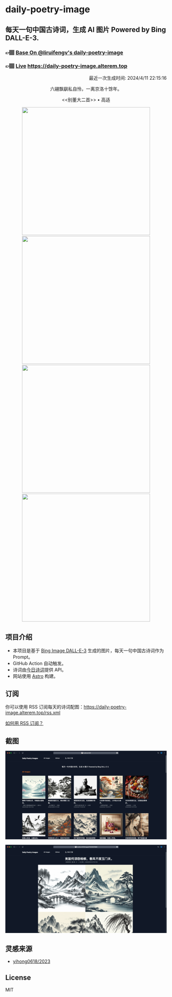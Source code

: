 
# daily-poetry-image

## 每天一句中国古诗词，生成 AI 图片 Powered by Bing DALL-E-3.

### 👉🏽 [Base On @liruifengv's daily-poetry-image](https://github.com/liruifengv/daily-poetry-image)

### 👉🏽 [Live](https://daily-poetry-image.alterem.top/) https://daily-poetry-image.alterem.top

<p align="right">
  最近一次生成时间: 2024/4/11 22:15:16
</p>
<p align="center">
六翮飘飖私自怜，一离京洛十馀年。
</p>
<p align="center">
<<别董大二首>> • 高适
</p>
<p align="center">
<img src="https://tse4.mm.bing.net/th/id/OIG1.ba7XAwzjNHhQTP7rqCtw" height="400" width="400" />
<img src="https://tse1.mm.bing.net/th/id/OIG1.5d_3ISo3jQvVfU13aplD" height="400" width="400" />
<img src="https://tse4.mm.bing.net/th/id/OIG1.4Uvs8laOEX9TZOnzDb9e" height="400" width="400" />
<img src="https://tse4.mm.bing.net/th/id/OIG1.tGlnLDbYycCfQJfUZGTI" height="400" width="400" />
</p>

## 项目介绍

-   本项目是基于 [Bing Image DALL-E-3](https://www.bing.com/images/create) 生成的图片，每天一句中国古诗词作为 Prompt。
-   GitHub Action 自动触发。
-   诗词由[今日诗词](https://www.jinrishici.com/)提供 API。
-   网站使用 [Astro](https://astro.build) 构建。

## 订阅

你可以使用 RSS 订阅每天的诗词配图：https://daily-poetry-image.alterem.top/rss.xml

[如何用 RSS 订阅？](https://zhuanlan.zhihu.com/p/55026716)

## 截图

![图片列表](./screenshots/Snipaste_2023-12-28_21-00-26.png)

![图片详情](./screenshots/Snipaste_2023-12-28_21-00-53.png)

## 灵感来源

-   [yihong0618/2023](https://github.com/yihong0618/2023)

## License

MIT
